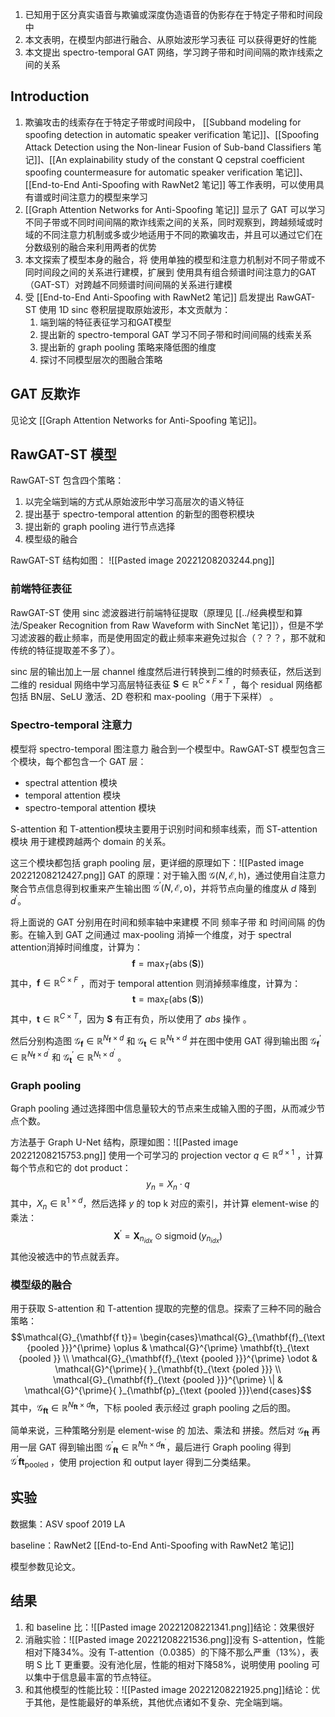 
1. 已知用于区分真实语音与欺骗或深度伪造语音的伪影存在于特定子带和时间段中
2. 本文表明，在模型内部进行融合、从原始波形学习表征 可以获得更好的性能
3. 本文提出 spectro-temporal GAT 网络，学习跨子带和时间间隔的欺诈线索之间的关系


## Introduction

1. 欺骗攻击的线索存在于特定子带或时间段中， [[Subband modeling for spoofing detection in automatic speaker verification 笔记]]、[[Spoofing Attack Detection using the Non-linear Fusion of Sub-band Classifiers 笔记]]、[[An explainability study of the constant Q cepstral coefficient spoofing countermeasure for automatic speaker verification 笔记]]、[[End-to-End Anti-Spoofing with RawNet2 笔记]] 等工作表明，可以使用具有谱或时间注意力的模型来学习
2. [[Graph Attention Networks for Anti-Spoofing 笔记]] 显示了 GAT 可以学习不同子带或不同时间间隔的欺诈线索之间的关系，同时观察到，跨越频域或时域的不同注意力机制或多或少地适用于不同的欺骗攻击，并且可以通过它们在分数级别的融合来利用两者的优势
3. 本文探索了模型本身的融合，将 使用单独的模型和注意力机制对不同子带或不同时间段之间的关系进行建模，扩展到 使用具有组合频谱时间注意力的GAT（GAT-ST）对跨越不同频谱时间间隔的关系进行建模
4. 受 [[End-to-End Anti-Spoofing with RawNet2 笔记]] 启发提出 RawGAT-ST 使用 1D sinc 卷积层提取原始波形，本文贡献为：
	1. 端到端的特征表征学习和GAT模型
	2. 提出新的 spectro-temporal GAT 学习不同子带和时间间隔的线索关系
	3. 提出新的 graph pooling 策略来降低图的维度
	4. 探讨不同模型层次的图融合策略

## GAT 反欺诈

见论文 [[Graph Attention Networks for Anti-Spoofing 笔记]]。

## RawGAT-ST 模型

RawGAT-ST 包含四个策略：
1. 以完全端到端的方式从原始波形中学习高层次的语义特征
2. 提出基于 spectro-temporal attention 的新型的图卷积模块
3. 提出新的 graph pooling 进行节点选择
4. 模型级的融合

RawGAT-ST  结构如图：
![[Pasted image 20221208203244.png]]
### 前端特征表征

RawGAT-ST 使用 sinc 滤波器进行前端特征提取（原理见 [[../经典模型和算法/Speaker Recognition from Raw Waveform with SincNet 笔记]]），但是不学习滤波器的截止频率，而是使用固定的截止频率来避免过拟合（？？？，那不就和传统的特征提取差不多了）。

sinc 层的输出加上一层 channel 维度然后进行转换到二维的时频表征，然后送到二维的 residual 网络中学习高层特征表征 $\mathbf{S} \in \mathbb{R}^{C \times F \times T}$ ，每个 residual 网络都包括 BN层、SeLU 激活、2D 卷积和 max-pooling（用于下采样） 。

### Spectro-temporal 注意力

模型将 spectro-temporal 图注意力 融合到一个模型中。RawGAT-ST 模型包含三个模块，每个都包含一个 GAT 层：
+ spectral attention 模块
+ temporal attention 模块
+ spectro-temporal attention 模块

S-attention 和 T-attention模块主要用于识别时间和频率线索，而 ST-attention 模块 用于建模跨越两个 domain 的关系。

这三个模块都包括 graph pooling 层，更详细的原理如下：![[Pasted image 20221208212427.png]]
GAT 的原理：对于输入图 $\mathcal{G}(N, \mathcal{E}, \mathrm{h})$，通过使用自注意力聚合节点信息得到权重来产生输出图 $\mathcal{G}^{\prime}(N, \mathcal{E}, \mathrm{o})$，并将节点向量的维度从 $d$  降到 $d^\prime$。

将上面说的 GAT 分别用在时间和频率轴中来建模 不同 频率子带 和 时间间隔 的伪影。在输入到 GAT 之间通过 max-pooling 消掉一个维度，对于 spectral attention消掉时间维度，计算为：$$\mathbf{f}=\max _T(\operatorname{abs}(\mathbf{S}))$$
其中，$\mathbf{f} \in \mathbb{R}^{C \times F}$ ，而对于 temporal attention 则消掉频率维度，计算为：$$\mathbf{t}=\max _{\mathrm{F}}(\operatorname{abs}(\mathbf{S}))$$
其中，$\mathbf{t} \in \mathbb{R}^{C \times T}$，因为 $\mathbf{S}$ 有正有负，所以使用了 $abs$ 操作 。

然后分别构造图 $\mathcal{G}_{\mathbf{f}} \in \mathbb{R}^{N_{\mathbf{f}} \times d}$ 和 $\mathcal{G}_{\mathbf{t}} \in \mathbb{R}^{N_{\mathbf{t}} \times d}$ 并在图中使用 GAT 得到输出图 $\mathcal{G}_{\mathbf{f}}^{\prime} \in \mathbb{R}^{N_{\mathbf{f}} \times d^{\prime}}$ 和 $\mathcal{G}_{\mathbf{t}}^{\prime} \in \mathbb{R}^{N_{\mathrm{t}} \times d^{\prime}}$ 。

### Graph pooling

Graph pooling 通过选择图中信息量较大的节点来生成输入图的子图，从而减少节点个数。

方法基于 Graph U-Net 结构，原理如图：![[Pasted image 20221208215753.png]]
使用一个可学习的 projection vector $q \in \mathbb{R}^{d \times 1}$ ，计算每个节点和它的 dot product：$$y_n=X_n \cdot q$$
其中，$X_n \in \mathbb{R}^{1 \times d}$，然后选择 $y$ 的 top k 对应的索引，并计算 element-wise 的乘法：$$\mathbf{X}^{\prime}=\mathbf{X}_{n_{i d x}} \odot \operatorname{sigmoid}\left(y_{n_{i d x}}\right)$$
其他没被选中的节点就丢弃。

### 模型级的融合

用于获取 S-attention 和 T-attention 提取的完整的信息。探索了三种不同的融合策略：$$\mathcal{G}_{\mathbf{f t}}= \begin{cases}\mathcal{G}_{\mathbf{f}_{\text {pooled }}}^{\prime} \oplus & \mathcal{G}^{\prime} \mathbf{t}_{\text {pooled }} \\ \mathcal{G}_{\mathbf{f}_{\text {pooled }}}^{\prime} \odot & \mathcal{G}^{\prime}{ }_{\mathbf{t}_{\text {poled }}} \\ \mathcal{G}_{\mathbf{f}_{\text {pooled }}}^{\prime} \| & \mathcal{G}^{\prime}{ }_{\mathbf{p}_{\text {pooled }}}\end{cases}$$
其中，$\mathcal{G}_{\mathbf{f t}} \in \mathbb{R}^{N_{\mathbf{f t}} \times d_{\mathbf{f t}}}$，下标 pooled 表示经过 graph pooling 之后的图。

简单来说，三种策略分别是 element-wise 的 加法、乘法和 拼接。然后对 $\mathcal{G}_{\mathbf{f t}}$ 再用一层 GAT 得到输出图 $\mathcal{G}^{\prime}{ }_{\mathbf{f t}} \in \mathbb{R}^{N_{\mathrm{ft}} \times d_{\mathbf{f t}}^{\prime}}$，最后进行 Graph pooling 得到 $\mathcal{G}^{\prime} \mathbf{f t}_{\text {pooled }}$，使用 projection 和 output layer 得到二分类结果。

## 实验

数据集：ASV spoof 2019 LA

baseline：RawNet2  [[End-to-End Anti-Spoofing with RawNet2 笔记]] 

模型参数见论文。

## 结果

1. 和 baseline 比：![[Pasted image 20221208221341.png]]结论：效果很好
2. 消融实验：![[Pasted image 20221208221536.png]]没有 S-attention，性能相对下降34%。没有 T-attention（0.0385）的下降不那么严重（13%），表明 S 比 T 更重要。没有池化层，性能的相对下降58%，说明使用 pooling 可以集中于信息最丰富的节点特征。
3. 和其他模型的性能比较：![[Pasted image 20221208221925.png]]结论：优于其他，是性能最好的单系统，其他优点诸如不复杂、完全端到端。







